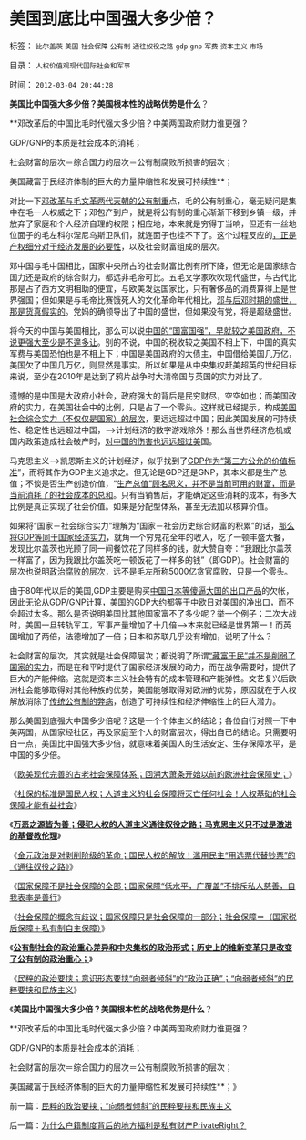 # 美国到底比中国强大多少倍？

标签： `比尔盖茨` `美国` `社会保障` `公有制` `通往奴役之路` `gdp` `gnp` `军费` `资本主义` `市场` 

目录： `人权价值观现代国际社会和军事`

时间： `2012-03-04 20:44:28`

**美国比中国强大多少倍？美国根本性的战略优势是什么**？

**邓改革后的中国比毛时代强大多少倍？中美两国政府财力谁更强？

GDP/GNP的本质是社会成本的消耗；

社会财富的层次＝综合国力的层次＝公有制腐败所损害的层次；

美国藏富于民经济体制的巨大的力量伸缩性和发展可持续性**；

对比一下[邓改革与毛文革两代天朝的公有制重](http://hi.baidu.com/darthchn/blog/item/95314adfd09ec94694ee37e1.html)点，毛的公有制重心，毫无疑问是集中在毛一人权威之下；邓包产到户，就是将公有制的重心渐渐下移到乡镇一级，并放弃了家庭和个人经济自理的权限；相应地，本来就是穷得丁当响，但还有一丝地位面子的毛左科尔涅尼乌斯卫队们，就连面子也挂不下了。这个过程反应的[，正是产权细分对于经济发展的必要性](../../../2010/1/22/管理学向经济学靠拢“产权细分”.md)，以及社会财富组成的层次。

邓中国与毛中国相比，国家中央所占的社会财富比例有所下降，但无论是国家综合国力还是政府的综合财力，都远非毛帝可比。五毛文学家吹吹现代盛世，与古代比那是占了西方文明相助的便宜，与欧美发达国家比，只有奢侈品的消费算得上是世界强国；但如果是与毛帝比赛饿死人的文化革命年代相比，[邓与后邓时期的盛世，那是货真假实的](../../../2010/12/22/私有制有无比的优越性;人与人的差异推动社会前进；.md)。党妈的确领导出了中国的盛世，但如果没有党，将是超级盛世。

将今天的中国与美国相比，那么可以说[中国的“国富国强”，早就较之美国政府，不说更强大至少是不遑多让](../../../2010/1/22/经济学是研究产权之间交换关系的科学.md)。别的不说，中国的税收较之美国不相上下，中国的真实军费与美国恐怕也是不相上下；中国是美国政府的大债主，中国借给美国几万亿，美国欠了中国几万亿，则显然是事实。所以如果是从中央集权赶美超英的世纪目标来说，至少在2010年是达到了鸦片战争时大清帝国与英国的实力对比了。

遗憾的是中国是大政府小社会，政府强大的背后是民穷财尽，空空如也；而美国政府的实力，在美国社会中的比例，只是占了一个零头。这样就已经提示，构成[美国社会综合实力（不仅仅是国家）的层次](../../../2010/1/22/经济学是研究产权之间交换关系的科学.md)，要远远超过中国；因此美国发展的可持续性、稳定性也远超过中国，——>计划经济的数字游戏除外！那么当世界经济危机或国内政策造成社会破产时，[对中国的伤害也远远超过美](../../../2011/2/25/民主改革就是社会利益沟通的过程.md)国。

马克思主义——>凯恩斯主义的计划经济，似乎找到了[GDP作为“第三方公允的价值标准](../../../2009/12/18/为什么“大炮一响黄金万两”的战争GDP不能富国强兵.md)”，而将其作为GDP主义追求之。但无论是GDP还是GNP，其本义都是生产总值；不谈是否生产创造价值，“[生产总值”顾名思义，并不是当前可用的财富，而是当前消耗了的社会成本的总和](../../../2011/5/2/产能过剩的惨烈代价；重农学派的耕地红线.md)。只有当销售后，才能确定这些消耗的成本，有多大比例是真正实现了社会价值。如果是分配型体系，甚至无法加以核算价值。

如果将“国家－社会综合实力”理解为“国家－社会历史综合财富的积累”的话，[那么将GDP等同于国家经济实力](../../../2009/12/18/市场经济是强制性的；GDP只有三条出路.md)，就角一个穷鬼花全年的收入，吃了一顿丰盛大餐，发现比尔盖茨也光顾了同一间餐饮花了同样多的钱，就大赞自夸：“我跟比尔盖茨一样富了，因为我跟比尔盖茨吃一顿饭花了一样多的钱”（即GDP）。社会财富的层次也说明[政治腐败的层次](../../../2009/8/20/特权消费和艰苦民生.md)，远不是毛左所称5000亿贪官腐败，只是一个零头。

由于80年代以后的美国,GDP主要是购买[中国日本等傻逼大国的出口产品](../../../2010/5/3/美国历史上最可笑的对手.md)的欠帐，因此无论从GDP/GNP计算，美国的GDP大约都等于中欧日对美国的净出口，而不会超过太多。那么是否说明美国比其他国家富不了多少呢？举一个例子；二次大战时，美国一旦转轨军工，军事产量增加了十几倍——>本来就已经是世界第一！而英国增加了两倍，法德增加了一倍；日本和苏联几乎没有增加，说明了什么？

社会财富的层次，其实就是社会保障层次；都说明了所谓[“藏富于民”并不是削弱了国家的实力](../../../2009/11/30/国家主义和藏富于民的经济价值.md)，而是在和平时提供了国家经济发展的动力，而在战争需要时，提供了巨大的产能伸缩。这就是资本主义社会特有的成本管理和产能弹性。文艺复兴后欧洲社会能够取得对其他种族的优势，美国能够取得对欧洲的优势，原因就在于人权解放消除了[传统公有制的弊病](../../../2009/7/15/为什么反左就是反腐败？反毛左反腐效益最高？.md)，创造了可持续性和经济伸缩性上的巨大潜力。

那么美国到底强大中国多少倍呢？这是一个个体主义的结论；各位自行对照一下中美两国，从国家经社区，再及家庭至个人的财富层次，得出自已的结论。只需要明白一点，美国比中国强大多少倍，就意味着美国人的生活安定、生存保障水平，是中国的多少倍。

《[欧美现代完善的古老社会保障体系；回溯大萧条开始以前的欧洲社会保障史；](../../../2012/2/15/欧美现代的古老社会保障体系.md)》

《[社保的标准是国民人权；人道主义的社会保障将灭亡任何社会！人权基础的社会保障才能有益社会](../../../2012/2/15/只有国民人权基础的社会保障才能有益社会.md)》

《[**万恶之源皆为善；侵犯人权的人道主义通往奴役之路；马克思主义只不过是激进的基督教伦理**](../../../2012/2/15/万恶之源皆为善；侵犯人权的人道主义.md)》

《[金元政治是对剥削阶级的革命；国民人权的解放！滥用民主“用选票代替钞票”的《通往奴役之路》](../../../2012/2/18/金元政治是对剥削阶级的革命.md)》

《[国家保障不是社会保障的全部；国家保障“低水平，广覆盖”不排斥私人慈善，自我表率是善行](../../../2012/2/18/公有制不鼓励慈善；慈善本质上是消费.md)》

《[社会保障的概念有歧议；国家保障只是社会保障的一部分；社会保障＝（国家税后保障＋私有制自主保障）](../../../2012/2/18/社会保障＝（国家税后保障＋私有制自主保障）.md)》

《[**公有制社会的政治重心差异和中央集权的政治形式；历史上的维新变革只是改变了公有制的政治重心；**](../../../2012/3/4/历史上的维新变革只是改变了公有制的政治重心.md)》

《[民粹的政治要挟；意识形态要挟“向弱者倾斜”的“政治正确”；“向弱者倾斜”的民粹要挟和民族主义](../../../2012/3/4/民粹的政治要挟；“向弱者倾斜”的民粹要挟和民族主义.md)》

《**美国比中国强大多少倍？美国根本性的战略优势是什么**？

**邓改革后的中国比毛时代强大多少倍？中美两国政府财力谁更强？

GDP/GNP的本质是社会成本的消耗；

社会财富的层次＝综合国力的层次＝公有制腐败所损害的层次；

美国藏富于民经济体制的巨大的力量伸缩性和发展可持续性**；》



前一篇：[民粹的政治要挟；“向弱者倾斜”的民粹要挟和民族主义](../../../2012/3/4/民粹的政治要挟；“向弱者倾斜”的民粹要挟和民族主义.md)

后一篇：[为什么户籍制度背后的地方福利是私有财产PrivateRight？](../../../2012/3/4/为什么户籍制度背后的地方福利是私有财产PrivateRight？.md)